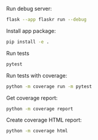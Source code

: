 Run debug server:
```bash
flask --app flaskr run --debug
```

Install app package:
```bash
pip install -e .
```

Run tests
```bash
pytest
```

Run tests with coverage:
```bash
python -m coverage run -m pytest
```

Get coverage report:
```bash
python -m coverage report
```

Create coverage HTML report:
```bash
python -m coverage html
```